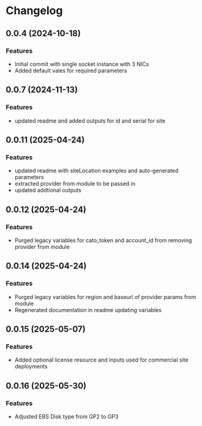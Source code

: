 # Changelog

## 0.0.4 (2024-10-18)

### Features
- Initial commit with single socket instance with 3 NICs
- Added default vales for required parameters

## 0.0.7 (2024-11-13)

### Features
- updated readme and added outputs for id and serial for site

## 0.0.11 (2025-04-24)

### Features
- updated readme with siteLocation examples and auto-generated parameters
- extracted provider from module to be passed in
- updated addtional outputs

## 0.0.12 (2025-04-24)

### Features
- Purged legacy variables for cato_token and account_id from removing provider from module

## 0.0.14 (2025-04-24)

### Features
- Purged legacy variables for region and baseurl of provider params from module
- Regenerated documentation in readme updating variables 

## 0.0.15 (2025-05-07)

### Features
- Added optional license resource and inputs used for commercial site deployments

## 0.0.16 (2025-05-30)

### Features
- Adjusted EBS Disk type from GP2 to GP3